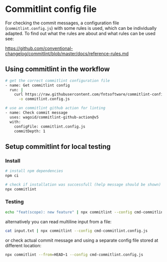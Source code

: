 # Commitlint config file
For checking the commit messages, a configuration file (`commitlint.config.js`) with some rules is used, which can be individually adapted.
To find out what the rules are about and what rules can be used see:

https://github.com/conventional-changelog/commitlint/blob/master/docs/reference-rules.md

## Using commitlint in the workflow

```bash
# get the correct commitlint configuration file
- name: Get commitlint config
  run: |
    curl https://raw.githubusercontent.com/fntsoftware/commitlint-config/main/cmd-commitlint.config.js \
      -o commitlint.config.js      

# use an commitlint github action for linting
- name: Check commit message
  uses: wagoid/commitlint-github-action@v5
  with:
    configFile: commitlint.config.js
    commitDepth: 1
```

## Setup commitlint for local testing

### Install

``` bash
# install npm dependencies
npm ci

# check if installation was successfull (help message should be shown)
npx commitlint
```

### Testing
```bash
echo "feat(scope): new feature" | npx commitlint --config cmd-commitlint.config.js
```

alternatively you can read multiline input from a file:
```bash
cat input.txt | npx commitlint --config cmd-commitlint.config.js
```
or check actual commit message and using a separate config file stored at different location:
```bash
npx commitlint --from=HEAD~1 --config cmd-commitlint.config.js
```
